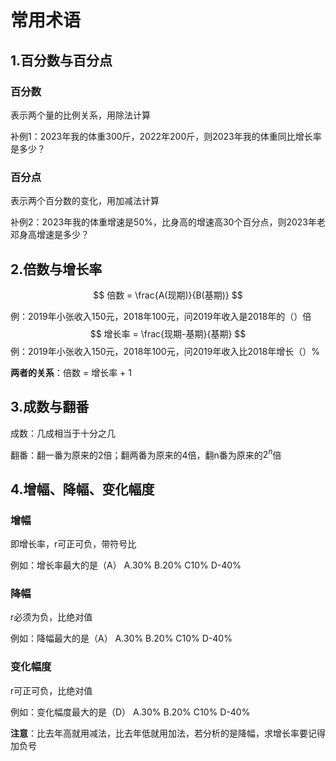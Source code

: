 # 常用术语

## 1.百分数与百分点

### 百分数
表示两个量的比例关系，用除法计算

补例1：2023年我的体重300斤，2022年200斤，则2023年我的体重同比增长率是多少？

### 百分点
表示两个百分数的变化，用加减法计算

补例2：2023年我的体重增速是50%，比身高的增速高30个百分点，则2023年老邓身高增速是多少？

## 2.倍数与增长率

$$
倍数 = \frac{A(现期)}{B(基期)}
$$

例：2019年小张收入150元，2018年100元，问2019年收入是2018年的（）倍
$$
增长率 = \frac{现期-基期}{基期}
$$
例：2019年小张收入150元，2018年100元，问2019年收入比2018年增长（）%

**两者的关系**：倍数 = 增长率 + 1

## 3.成数与翻番

成数：几成相当于十分之几

翻番：翻一番为原来的2倍；翻两番为原来的4倍，翻n番为原来的$2^n$倍

## 4.增幅、降幅、变化幅度

### 增幅
即增长率，r可正可负，带符号比

例如：增长率最大的是（A）		A.30%	B.20%	C10%	D-40%

### 降幅
r必须为负，比绝对值

例如：降幅最大的是（A）		    A.30%	B.20%	C10%	D-40%

### 变化幅度
r可正可负，比绝对值

例如：变化幅度最大的是（D）	    A.30%	B.20%	C10%	D-40%

**注意**：比去年高就用减法，比去年低就用加法，若分析的是降幅，求增长率要记得加负号